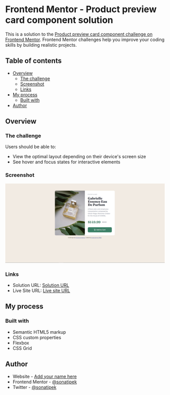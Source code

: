# Frontend Mentor - Product preview card component solution

This is a solution to the [Product preview card component challenge on Frontend Mentor](https://www.frontendmentor.io/challenges/product-preview-card-component-GO7UmttRfa). Frontend Mentor challenges help you improve your coding skills by building realistic projects. 

## Table of contents

- [Overview](#overview)
  - [The challenge](#the-challenge)
  - [Screenshot](#screenshot)
  - [Links](#links)
- [My process](#my-process)
  - [Built with](#built-with)
- [Author](#author)

## Overview

### The challenge

Users should be able to:

- View the optimal layout depending on their device's screen size
- See hover and focus states for interactive elements

### Screenshot

![Solution's Image](./screenshot.png)

### Links

- Solution URL: [Solution URL](https://www.frontendmentor.io/solutions/prewiev-card-component-using-css-grid-FJ0rxrThtR)
- Live Site URL: [Live site URL](https://frontend-mentor-challenges-nine-pi.vercel.app/)

## My process

### Built with

- Semantic HTML5 markup
- CSS custom properties
- Flexbox
- CSS Grid


## Author

- Website - [Add your name here](https://www.sonatipek.com)
- Frontend Mentor - [@sonatipek](https://www.frontendmentor.io/profile/sonatipek)
- Twitter - [@sonatipek](https://www.twitter.com/sonatipek)
